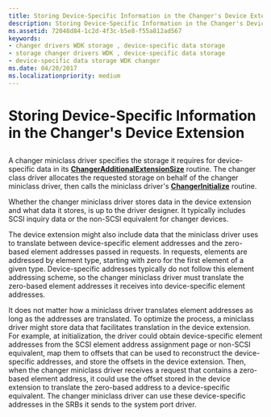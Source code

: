 ```yaml
---
title: Storing Device-Specific Information in the Changer's Device Extension
description: Storing Device-Specific Information in the Changer's Device Extension
ms.assetid: 72048d84-1c2d-4f3c-b5e8-f55a812ad567
keywords:
- changer drivers WDK storage , device-specific data storage
- storage changer drivers WDK , device-specific data storage
- device-specific data storage WDK changer
ms.date: 04/20/2017
ms.localizationpriority: medium
---
```


# Storing Device-Specific Information in the Changer's Device Extension


## <span id="ddk_storing_device_specific_information_in_the_changers_device_extensi"></span><span id="DDK_STORING_DEVICE_SPECIFIC_INFORMATION_IN_THE_CHANGERS_DEVICE_EXTENSI"></span>


A changer miniclass driver specifies the storage it requires for device-specific data in its [**ChangerAdditionalExtensionSize**](https://msdn.microsoft.com/library/windows/hardware/ff551400) routine. The changer class driver allocates the requested storage on behalf of the changer miniclass driver, then calls the miniclass driver's [**ChangerInitialize**](https://msdn.microsoft.com/library/windows/hardware/ff551431) routine.

Whether the changer miniclass driver stores data in the device extension and what data it stores, is up to the driver designer. It typically includes SCSI inquiry data or the non-SCSI equivalent for changer devices.

The device extension might also include data that the miniclass driver uses to translate between device-specific element addresses and the zero-based element addresses passed in requests. In requests, elements are addressed by element type, starting with zero for the first element of a given type. Device-specific addresses typically do not follow this element addressing scheme, so the changer miniclass driver must translate the zero-based element addresses it receives into device-specific element addresses.

It does not matter how a miniclass driver translates element addresses as long as the addresses are translated. To optimize the process, a miniclass driver might store data that facilitates translation in the device extension. For example, at initialization, the driver could obtain device-specific element addresses from the SCSI element address assignment page or non-SCSI equivalent, map them to offsets that can be used to reconstruct the device-specific addresses, and store the offsets in the device extension. Then, when the changer miniclass driver receives a request that contains a zero-based element address, it could use the offset stored in the device extension to translate the zero-based address to a device-specific equivalent. The changer miniclass driver can use these device-specific addresses in the SRBs it sends to the system port driver.

 

 




